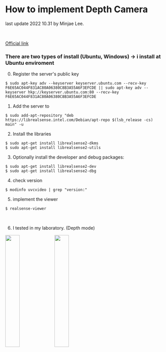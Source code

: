 # How to implement Depth Camera

last update 2022 10.31 by Minjae Lee. <br>


<br>

[Official link](https://www.intelrealsense.com/get-started-depth-camera/) <br/>


### There are two types of install (Ubuntu, Windows) -> i install at Ubuntu enviroment


0. Register the server's public key
```
$ sudo apt-key adv --keyserver keyserver.ubuntu.com --recv-key F6E65AC044F831AC80A06380C8B3A55A6F3EFCDE || sudo apt-key adv --keyserver hkp://keyserver.ubuntu.com:80 --recv-key F6E65AC044F831AC80A06380C8B3A55A6F3EFCDE
```


1. Add the server to 
```
$ sudo add-apt-repository "deb https://librealsense.intel.com/Debian/apt-repo $(lsb_release -cs) main" -u
```

2. Install the libraries
```
$ sudo apt-get install librealsense2-dkms
$ sudo apt-get install librealsense2-utils
```

3. Optionally install the developer and debug packages:
```
$ sudo apt-get install librealsense2-dev
$ sudo apt-get install librealsense2-dbg
```


4. check version 
```
$ modinfo uvcvideo | grep "version:"
```

5. implement the viewer
```
$ realsense-viewer
```

<br/>

6. I tested in my laboratory. (Depth mode)

<img width="30%" src="https://user-images.githubusercontent.com/79103625/199165367-cf179213-219c-485d-a115-f4f5d1913416.png"/>
<img width="30%" src="https://user-images.githubusercontent.com/79103625/199165420-4800a14d-fe85-406a-911b-9799251ab723.png"/>